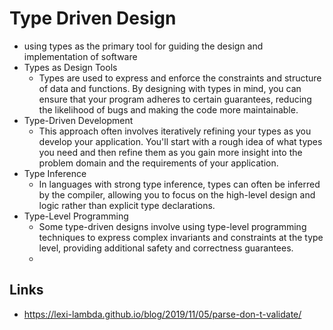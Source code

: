 # Type Driven Design

- using types as the primary tool for guiding the design and implementation of software
- Types as Design Tools
  - Types are used to express and enforce the constraints and structure of data and functions. By designing with types in mind, you can ensure that your program adheres to certain guarantees, reducing the likelihood of bugs and making the code more maintainable.
- Type-Driven Development
  - This approach often involves iteratively refining your types as you develop your application. You'll start with a rough idea of what types you need and then refine them as you gain more insight into the problem domain and the requirements of your application.
- Type Inference
  - In languages with strong type inference, types can often be inferred by the compiler, allowing you to focus on the high-level design and logic rather than explicit type declarations.
- Type-Level Programming
  - Some type-driven designs involve using type-level programming techniques to express complex invariants and constraints at the type level, providing additional safety and correctness guarantees.
  - 

## Links 

- https://lexi-lambda.github.io/blog/2019/11/05/parse-don-t-validate/